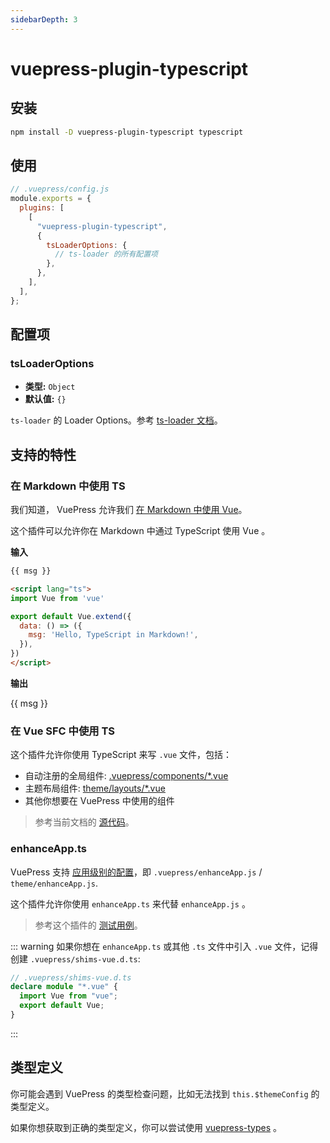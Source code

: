 ```yaml
---
sidebarDepth: 3
---
```


# vuepress-plugin-typescript <GitHubLink repo="vuepress/vuepress-community"/>

## 安装

```sh
npm install -D vuepress-plugin-typescript typescript
```

## 使用

```js
// .vuepress/config.js
module.exports = {
  plugins: [
    [
      "vuepress-plugin-typescript",
      {
        tsLoaderOptions: {
          // ts-loader 的所有配置项
        },
      },
    ],
  ],
};
```

## 配置项

### tsLoaderOptions

- **类型:** `Object`
- **默认值:** `{}`

`ts-loader` 的 Loader Options。参考 [ts-loader 文档](https://github.com/TypeStrong/ts-loader#loader-options)。

## 支持的特性

### 在 Markdown 中使用 TS

我们知道， VuePress 允许我们 [在 Markdown 中使用 Vue](https://vuepress.vuejs.org/zh/guide/using-vue.html)。

这个插件可以允许你在 Markdown 中通过 TypeScript 使用 Vue 。

**输入**

```md
{{ msg }}

<script lang="ts">
import Vue from 'vue'

export default Vue.extend({
  data: () => ({
    msg: 'Hello, TypeScript in Markdown!',
  }),
})
</script>
```

**输出**

{{ msg }}

<script lang="ts">
import Vue from 'vue'

export default Vue.extend({
  data: () => ({
    msg: 'Hello, TypeScript in Markdown!',
  }),
})
</script>

### 在 Vue SFC 中使用 TS

这个插件允许你使用 TypeScript 来写 `.vue` 文件，包括：

- 自动注册的全局组件: [.vuepress/components/\*.vue](https://vuepress.vuejs.org/zh/guide/directory-structure.html)
- 主题布局组件: [theme/layouts/\*.vue](https://vuepress.vuejs.org/theme/writing-a-theme.html#layout-component)
- 其他你想要在 VuePress 中使用的组件

> 参考当前文档的 [源代码](https://github.com/vuepress/vuepress-community/tree/master/packages/docs/src/.vuepress/components)。

### enhanceApp.ts

VuePress 支持 [应用级别的配置](https://vuepress.vuejs.org/zh/guide/basic-config.html#app-level-enhancements)，即 `.vuepress/enhanceApp.js` / `theme/enhanceApp.js`.

这个插件允许你使用 `enhanceApp.ts` 来代替 `enhanceApp.js` 。

> 参考这个插件的 [测试用例](https://github.com/vuepress/vuepress-community/blob/master/packages/vuepress-plugin-typescript/test/e2e/docs/.vuepress/theme/enhanceApp.ts)。

::: warning
如果你想在 `enhanceApp.ts` 或其他 `.ts` 文件中引入 `.vue` 文件，记得创建 `.vuepress/shims-vue.d.ts`:

```ts
// .vuepress/shims-vue.d.ts
declare module "*.vue" {
  import Vue from "vue";
  export default Vue;
}
```

:::

## 类型定义

你可能会遇到 VuePress 的类型检查问题，比如无法找到 `this.$themeConfig` 的类型定义。

如果你想获取到正确的类型定义，你可以尝试使用 [vuepress-types](../tools/types.md) 。
